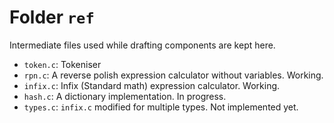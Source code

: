 # Folder `ref`
Intermediate files used while drafting components are kept here.

- `token.c`: Tokeniser
- `rpn.c`: A reverse polish expression calculator without variables. Working.
- `infix.c`: Infix (Standard math) expression calculator. Working.
- `hash.c`: A dictionary implementation. In progress.
- `types.c`: `infix.c` modified for multiple types. Not implemented yet.

